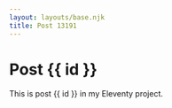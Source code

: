 ```yaml
---
layout: layouts/base.njk
title: Post 13191
---
```


# Post {{ id }}

This is post {{ id }} in my Eleventy project.
